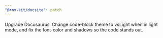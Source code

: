 ```yaml
---
"@rnx-kit/docsite": patch
---
```


Upgrade Docusaurus. Change code-block theme to vsLight when in light mode, and fix the font-color and shadows so the code stands out.